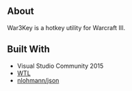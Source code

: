 ## About
War3Key is a hotkey utility for Warcraft III.

## Built With
- Visual Studio Community 2015
- [WTL](http://wtl.sourceforge.net/)
- [nlohmann/json](https://github.com/nlohmann/json)
